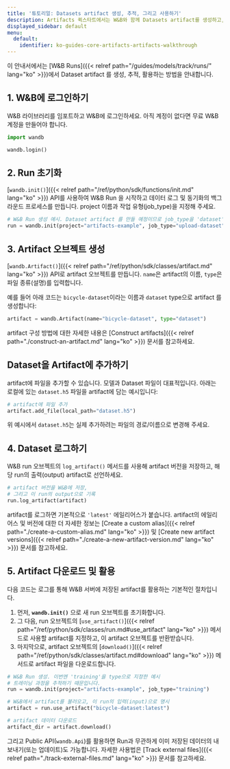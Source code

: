 ```yaml
---
title: '튜토리얼: Datasets artifact 생성, 추적, 그리고 사용하기'
description: Artifacts 퀵스타트에서는 W&B와 함께 Datasets artifact를 생성하고, 추적하며, 사용하는 방법을 안내합니다.
displayed_sidebar: default
menu:
  default:
    identifier: ko-guides-core-artifacts-artifacts-walkthrough
---
```


이 안내서에서는 [W&B Runs]({{< relref path="/guides/models/track/runs/" lang="ko" >}})에서 Dataset artifact 를 생성, 추적, 활용하는 방법을 안내합니다.

## 1. W&B에 로그인하기

W&B 라이브러리를 임포트하고 W&B에 로그인하세요. 아직 계정이 없다면 무료 W&B 계정을 만들어야 합니다.

```python
import wandb

wandb.login()
```

## 2. Run 초기화

[`wandb.init()`]({{< relref path="/ref/python/sdk/functions/init.md" lang="ko" >}}) API를 사용하여 W&B Run 을 시작하고 데이터 로그 및 동기화의 백그라운드 프로세스를 만듭니다. project 이름과 작업 유형(job_type)을 지정해 주세요.

```python
# W&B Run 생성 예시. Dataset artifact 를 만들 예정이므로 job_type을 'dataset'으로 설정합니다.
run = wandb.init(project="artifacts-example", job_type="upload-dataset")
```

## 3. Artifact 오브젝트 생성

[`wandb.Artifact()`]({{< relref path="/ref/python/sdk/classes/artifact.md" lang="ko" >}}) API로 artifact 오브젝트를 만듭니다. `name`은 artifact의 이름, `type`은 파일 종류(설명)를 입력합니다.

예를 들어 아래 코드는 `bicycle-dataset`이라는 이름과 `dataset` type으로 artifact 를 생성합니다:

```python
artifact = wandb.Artifact(name="bicycle-dataset", type="dataset")
```

artifact 구성 방법에 대한 자세한 내용은 [Construct artifacts]({{< relref path="./construct-an-artifact.md" lang="ko" >}}) 문서를 참고하세요.

## Dataset을 Artifact에 추가하기

artifact에 파일을 추가할 수 있습니다. 모델과 Dataset 파일이 대표적입니다. 아래는 로컬에 있는 `dataset.h5` 파일을 artifact에 담는 예시입니다:

```python
# artifact에 파일 추가
artifact.add_file(local_path="dataset.h5")
```

위 예시에서 `dataset.h5`는 실제 추가하려는 파일의 경로/이름으로 변경해 주세요.

## 4. Dataset 로그하기

W&B run 오브젝트의 `log_artifact()` 메서드를 사용해 artifact 버전을 저장하고, 해당 run의 출력(output) artifact로 선언하세요.

```python
# artifact 버전을 W&B에 저장,
# 그리고 이 run의 output으로 기록
run.log_artifact(artifact)
```

artifact를 로그하면 기본적으로 `'latest'` 에일리어스가 붙습니다. artifact의 에일리어스 및 버전에 대한 더 자세한 정보는 [Create a custom alias]({{< relref path="./create-a-custom-alias.md" lang="ko" >}}) 및 [Create new artifact versions]({{< relref path="./create-a-new-artifact-version.md" lang="ko" >}}) 문서를 참고하세요.

## 5. Artifact 다운로드 및 활용

다음 코드는 로그를 통해 W&B 서버에 저장된 artifact를 활용하는 기본적인 절차입니다.

1. 먼저, **`wandb.init()`** 으로 새 run 오브젝트를 초기화합니다.
2. 그 다음, run 오브젝트의 [`use_artifact()`]({{< relref path="/ref/python/sdk/classes/run.md#use_artifact" lang="ko" >}}) 메서드로 사용할 artifact를 지정하고, 이 artifact 오브젝트를 반환받습니다.
3. 마지막으로, artifact 오브젝트의 [`download()`]({{< relref path="/ref/python/sdk/classes/artifact.md#download" lang="ko" >}}) 메서드로 artifact 파일을 다운로드합니다.

```python
# W&B Run 생성. 이번엔 'training'을 type으로 지정한 예시
# 트레이닝 과정을 추적하기 때문입니다.
run = wandb.init(project="artifacts-example", job_type="training")

# W&B에서 artifact를 불러오고, 이 run의 입력(input)으로 명시
artifact = run.use_artifact("bicycle-dataset:latest")

# artifact 데이터 다운로드
artifact_dir = artifact.download()
```

그리고 Public API(`wandb.Api`)를 활용하면 Run과 무관하게 이미 저장된 데이터의 내보내기(또는 업데이트)도 가능합니다. 자세한 사용법은 [Track external files]({{< relref path="./track-external-files.md" lang="ko" >}}) 문서를 참고하세요.